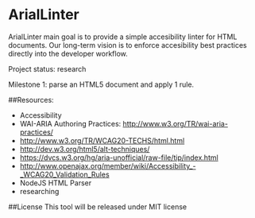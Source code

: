 ArialLinter
============
ArialLinter main goal is to provide a simple accesibility linter for HTML documents. Our long-term vision is to enforce accesibility best practices directly into the developer workflow.

Project status: research

Milestone 1: parse an HTML5 document and apply 1 rule.

##Resources:
* Accessibility
 * WAI-ARIA Authoring Practices: http://www.w3.org/TR/wai-aria-practices/ 
 * http://www.w3.org/TR/WCAG20-TECHS/html.html
 * http://dev.w3.org/html5/alt-techniques/
 * https://dvcs.w3.org/hg/aria-unofficial/raw-file/tip/index.html
 * http://www.openajax.org/member/wiki/Accessibility_-_WCAG20_Validation_Rules
* NodeJS HTML Parser
 * researching

##License
This tool will be released under MIT license
